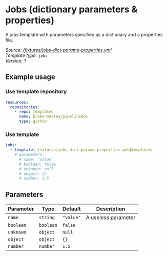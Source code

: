 <!-- this file was generated by pipelinedoc v0.0.0-development - do not modify directly -->

# Jobs (dictionary parameters & properties)

A jobs template with parameters specified as a dictionary and a properties file.


_Source: [/fixtures/jobs-dict-params-properties.yml](/fixtures/jobs-dict-params-properties.yml)_
<br/>
_Template type: `jobs`_
<br/>
_Version: 1_

## Example usage

### Use template repository

```yaml
resources:
  repositories:
    - repo: templates
      name: blake-mealey/pipelinedoc
      type: github
```


### Use template

```yaml
jobs:
  - template: fixtures/jobs-dict-params-properties.yml@templates
    # parameters:
      # name: "value"
      # boolean: false
      # unknown: null
      # object: {}
      # number: 1.5
```


## Parameters

|Parameter            |Type                   |Default                   |Description                         |
|---------------------|-----------------------|--------------------------|------------------------------------|
|`name`|`string`|`"value"`|A useless parameter|
|`boolean`|`boolean`|`false`||
|`unknown`|`object`|`null`||
|`object`|`object`|`{}`||
|`number`|`number`|`1.5`||
